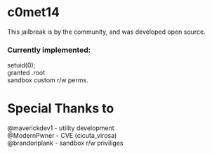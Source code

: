 # c0met14


This jailbreak is by the community, and was developed open source.

### Currently implemented: 
setuid(0); <br />
granted .root<br />
sandbox custom r/w perms.

# Special Thanks to
@maverickdev1 - utility development<br />
@ModernPwner - CVE (cicuta_virosa)<br />
@brandonplank - sandbox r/w priviliges




